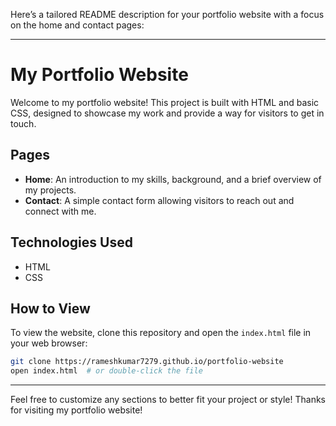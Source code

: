 Here’s a tailored README description for your portfolio website with a focus on the home and contact pages:

---

# My Portfolio Website

Welcome to my portfolio website! This project is built with HTML and basic CSS, designed to showcase my work and provide a way for visitors to get in touch.

## Pages

- **Home**: An introduction to my skills, background, and a brief overview of my projects.
- **Contact**: A simple contact form allowing visitors to reach out and connect with me.

## Technologies Used

- HTML
- CSS

## How to View

To view the website, clone this repository and open the `index.html` file in your web browser:

```bash
git clone https://rameshkumar7279.github.io/portfolio-website
open index.html  # or double-click the file
```



---

Feel free to customize any sections to better fit your project or style!
Thanks for visiting  my portfolio website!
